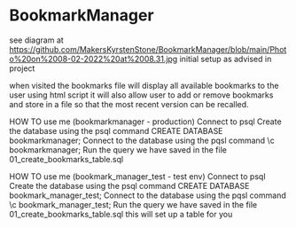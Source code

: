 # BookmarkManager

see diagram at https://github.com/MakersKyrstenStone/BookmarkManager/blob/main/Photo%20on%2008-02-2022%20at%2008.31.jpg
initial setup as advised in project

when visited the bookmarks file will display all available bookmarks to the user using html script 
it will also allow user to add or remove bookmarks and store in a file so that the most recent version can be recalled.

HOW TO use me (bookmarkmanager - production)
Connect to psql
Create the database using the psql command CREATE DATABASE bookmarkmanager;
Connect to the database using the pqsl command \c bookmarkmanager;
Run the query we have saved in the file 01_create_bookmarks_table.sql

HOW TO use me (bookmark_manager_test - test env)
Connect to psql
Create the database using the psql command CREATE DATABASE bookmark_manager_test;
Connect to the database using the pqsl command \c bookmark_manager_test;
Run the query we have saved in the file 01_create_bookmarks_table.sql this will set up a table for you